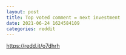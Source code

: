 ```yaml
--- 
layout: post 
title: Top voted comment = next investment 
date: 2021-06-24 1624584109 
categories: reddit 
--- 
```

https://redd.it/o7dhrh